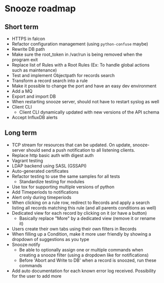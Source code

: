 # Snooze roadmap

## Short term

* HTTPS in falcon
* Refactor configuration management (using `python-confuse` maybe)
* Rewrite DB path
* Make sure the root_token in /var/run is being removed when the program exit
* Replace list of Rules with a Root Rules (Ex: To handle global actions such as maintenance)
* Test and implement Objectpath for records search
* Transform a record search into a rule
* Make it possible to change the port and have an easy dev environment
* Add a MQ
* Export and import DB
* When restarting snooze server, should not have to restart syslog as well
* Client CLI
  * Client CLI dynamically updated with new versions of the API schema
* Accept InfluxDB alerts

## Long term

* TCP stream for resources that can be updated. On update, snooze-server should send a
push notification to all listening clients.
* Replace http basic auth with digest auth
* Vagrant testing
* LDAP backend using SASL (GSSAPI)
* Auto-generated certificates
* Refactor testing to use the same samples for all tests
  * Standardize testing for modules
* Use tox for supporting multiple versions of python
* Add Timeperiods to notifications
* Alert only during timeperiods
* When clicking on a rule row, redirect to Records and apply a search listing all records matching this rule (and all parents conditions as well)
* Dedicated view for each record by clicking on it (or have a button)
  * Basically replace "More" by a dedicated view (remove it or rename it)
* Users create their own tabs using their own filters in Records
* When filling up a Condition, make it more user friendly by showing a dropdown of suggestions as you type
* Snooze notify
  * Be able to optionally assign one or multiple commands when creating a snooze filter (using a dropdown like for notifications)
  * Before 'Abort and Write to DB' when a record is snoozed, run these commands
* Add auto documentation for each known error log received. Possibility for the user to add more

